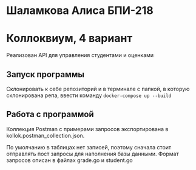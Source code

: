 # Шаламкова Алиса БПИ-218
# Коллоквиум, 4 вариант
Реализован API для управления студентами и оценками

## Запуск программы
Склонировать к себе репозиторий и в терминале с папкой, в которую склонирована репа, ввести команду
``
docker-compose up --build
``

## Работа с программой
Коллекция Postman с примерами запросов экспортирована в kollok.postman_collection.json.

По умолчанию в таблицах нет записей, поэтому сначала стоит отправлять пост запросы для наполнения базы данными. Формат запросов описан в файлах grade.go и student.go
